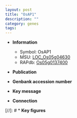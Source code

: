 ```yaml
---
layout: post
title: "OsAP1"
description: ""
category: genes
tags: 
---
```


* **Information**  
    + Symbol: OsAP1  
    + MSU: [LOC_Os05g04630](http://rice.uga.edu/cgi-bin/ORF_infopage.cgi?orf=LOC_Os05g04630)  
    + RAPdb: [Os05g0137400](http://rapdb.dna.affrc.go.jp/viewer/gbrowse_details/irgsp1?name=Os05g0137400)  

* **Publication**  

* **Genbank accession number**  

* **Key message**  

* **Connection**  

[//]: # * **Key figures**  


